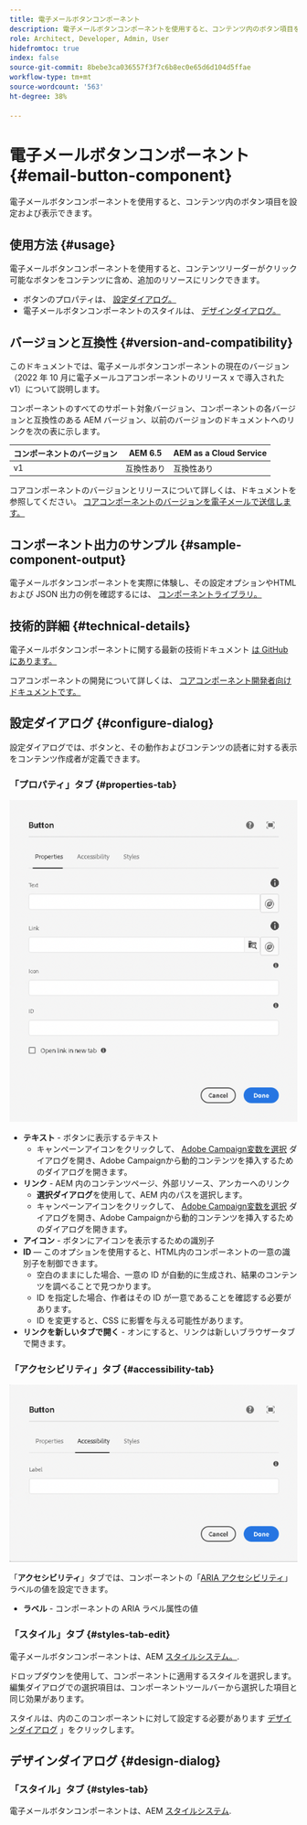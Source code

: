```yaml
---
title: 電子メールボタンコンポーネント
description: 電子メールボタンコンポーネントを使用すると、コンテンツ内のボタン項目を設定および表示できます。
role: Architect, Developer, Admin, User
hidefromtoc: true
index: false
source-git-commit: 8bebe3ca036557f3f7c6b8ec0e65d6d104d5ffae
workflow-type: tm+mt
source-wordcount: '563'
ht-degree: 38%

---
```



# 電子メールボタンコンポーネント {#email-button-component}

電子メールボタンコンポーネントを使用すると、コンテンツ内のボタン項目を設定および表示できます。

## 使用方法 {#usage}

電子メールボタンコンポーネントを使用すると、コンテンツリーダーがクリック可能なボタンをコンテンツに含め、追加のリソースにリンクできます。

* ボタンのプロパティは、 [設定ダイアログ。](#configure-dialog)
* 電子メールボタンコンポーネントのスタイルは、 [デザインダイアログ。](#design-dialog)

## バージョンと互換性 {#version-and-compatibility}

このドキュメントでは、電子メールボタンコンポーネントの現在のバージョン（2022 年 10 月に電子メールコアコンポーネントのリリース x で導入された v1）について説明します。

コンポーネントのすべてのサポート対象バージョン、コンポーネントの各バージョンと互換性のある AEM バージョン、以前のバージョンのドキュメントへのリンクを次の表に示します。

| コンポーネントのバージョン | AEM 6.5 | AEM as a Cloud Service |
|---|---|---|
| v1 | 互換性あり | 互換性あり |

コアコンポーネントのバージョンとリリースについて詳しくは、ドキュメントを参照してください。 [コアコンポーネントのバージョンを電子メールで送信します。](/help/email/versions.md)

## コンポーネント出力のサンプル {#sample-component-output}

電子メールボタンコンポーネントを実際に体験し、その設定オプションやHTMLおよび JSON 出力の例を確認するには、 [コンポーネントライブラリ。](https://adobe.com/go/aem_cmp_library_email_button)

## 技術的詳細 {#technical-details}

電子メールボタンコンポーネントに関する最新の技術ドキュメント [は GitHub にあります。](https://adobe.com/go/aem_cmp_tech_email_button_v1)

コアコンポーネントの開発について詳しくは、 [コアコンポーネント開発者向けドキュメントです。](/help/developing/overview.md)

## 設定ダイアログ {#configure-dialog}

設定ダイアログでは、ボタンと、その動作およびコンテンツの読者に対する表示をコンテンツ作成者が定義できます。

### 「プロパティ」タブ {#properties-tab}

![ボタンコンポーネントの編集ダイアログの「プロパティ」タブ](/help/email/assets/email-button-edit-properties.png)

* **テキスト** - ボタンに表示するテキスト
   * キャンペーンアイコンをクリックして、 [Adobe Campaign変数を選択](/help/email/campaign-variables.md) ダイアログを開き、Adobe Campaignから動的コンテンツを挿入するためのダイアログを開きます。
* **リンク** - AEM 内のコンテンツページ、外部リソース、アンカーへのリンク
   * **選択ダイアログ**&#x200B;を使用して、AEM 内のパスを選択します。
   * キャンペーンアイコンをクリックして、 [Adobe Campaign変数を選択](/help/email/campaign-variables.md) ダイアログを開き、Adobe Campaignから動的コンテンツを挿入するためのダイアログを開きます。
* **アイコン** - ボタンにアイコンを表示するための識別子
* **ID**  — このオプションを使用すると、HTML内のコンポーネントの一意の識別子を制御できます。
   * 空白のままにした場合、一意の ID が自動的に生成され、結果のコンテンツを調べることで見つかります。
   * ID を指定した場合、作者はその ID が一意であることを確認する必要があります。
   * ID を変更すると、CSS に影響を与える可能性があります。
* **リンクを新しいタブで開く** - オンにすると、リンクは新しいブラウザータブで開きます。

### 「アクセシビリティ」タブ {#accessibility-tab}

![ボタンコンポーネントの編集ダイアログの「アクセシビリティ」タブ](/help/email/assets/email-button-edit-accessibility.png)

「**アクセシビリティ**」タブでは、コンポーネントの「[ARIA アクセシビリティ](https://www.w3.org/WAI/standards-guidelines/aria/)」ラベルの値を設定できます。

* **ラベル** - コンポーネントの ARIA ラベル属性の値

### 「スタイル」タブ {#styles-tab-edit}

電子メールボタンコンポーネントは、AEM [スタイルシステム。](/help/get-started/authoring.md#component-styling).

ドロップダウンを使用して、コンポーネントに適用するスタイルを選択します。編集ダイアログでの選択項目は、コンポーネントツールバーから選択した項目と同じ効果があります。

スタイルは、内のこのコンポーネントに対して設定する必要があります [デザインダイアログ](#design-dialog) 」をクリックします。

## デザインダイアログ {#design-dialog}

### 「スタイル」タブ {#styles-tab}

電子メールボタンコンポーネントは、AEM [スタイルシステム](/help/get-started/authoring.md#component-styling).
